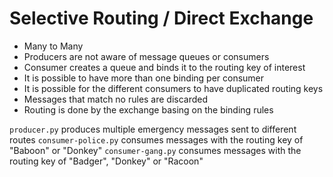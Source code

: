 # Selective Routing / Direct Exchange

* Many to Many
* Producers are not aware of message queues or consumers 
* Consumer creates a queue and binds it to the routing key of interest
* It is possible to have more than one binding per consumer
* It is possible for the different consumers to have duplicated routing keys
* Messages that match no rules are discarded
* Routing is done by the exchange basing on the binding rules 

`producer.py` produces multiple emergency messages sent to different routes
`consumer-police.py` consumes messages with the routing key of "Baboon" or "Donkey"
`consumer-gang.py` consumes messages with the routing key of "Badger", "Donkey" or "Racoon"
